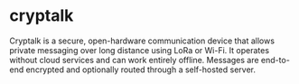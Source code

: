 # cryptalk
Cryptalk is a secure, open-hardware communication device that allows private messaging over long distance using LoRa or Wi-Fi. It operates without cloud services and can work entirely offline. Messages are end-to-end encrypted and optionally routed through a self-hosted server.
